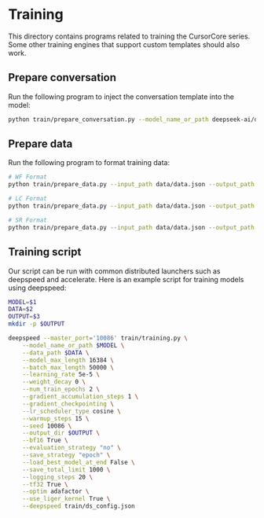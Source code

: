 # Training

This directory contains programs related to training the CursorCore series. Some other training engines that support custom templates should also work.

## Prepare conversation

Run the following program to inject the conversation template into the model:

```bash
python train/prepare_conversation.py --model_name_or_path deepseek-ai/deepseek-coder-1.3b-base --save_path train/formatted-deepseek-coder-1.3b-base
```

## Prepare data

Run the following program to format training data:

```bash
# WF Format
python train/prepare_data.py --input_path data/data.json --output_path data/train_data.json

# LC Format
python train/prepare_data.py --input_path data/data.json --output_path data/train_data_lc.json --format_type lc

# SR Format
python train/prepare_data.py --input_path data/data.json --output_path data/train_data_sr.json --format_type sr
```

## Training script

Our script can be run with common distributed launchers such as deepspeed and accelerate. Here is an example script for training models using deepspeed:

```bash
MODEL=$1
DATA=$2
OUTPUT=$3
mkdir -p $OUTPUT

deepspeed --master_port='10086' train/training.py \
    --model_name_or_path $MODEL \
    --data_path $DATA \
    --model_max_length 16384 \
    --batch_max_length 50000 \
    --learning_rate 5e-5 \
    --weight_decay 0 \
    --num_train_epochs 2 \
    --gradient_accumulation_steps 1 \
    --gradient_checkpointing \
    --lr_scheduler_type cosine \
    --warmup_steps 15 \
    --seed 10086 \
    --output_dir $OUTPUT \
    --bf16 True \
    --evaluation_strategy "no" \
    --save_strategy "epoch" \
    --load_best_model_at_end False \
    --save_total_limit 1000 \
    --logging_steps 20 \
    --tf32 True \
    --optim adafactor \
    --use_liger_kernel True \
    --deepspeed train/ds_config.json
```
